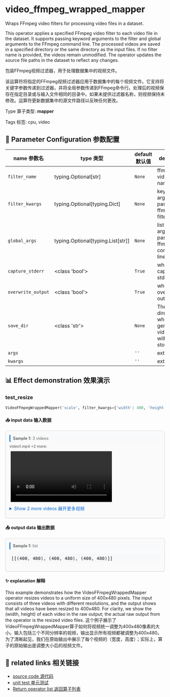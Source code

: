 # video_ffmpeg_wrapped_mapper

Wraps FFmpeg video filters for processing video files in a dataset.

This operator applies a specified FFmpeg video filter to each video file in the dataset. It supports passing keyword arguments to the filter and global arguments to the FFmpeg command line. The processed videos are saved in a specified directory or the same directory as the input files. If no filter name is provided, the videos remain unmodified. The operator updates the source file paths in the dataset to reflect any changes.

包装FFmpeg视频过滤器，用于处理数据集中的视频文件。

该运算符将指定的FFmpeg视频过滤器应用于数据集中的每个视频文件。它支持将关键字参数传递到过滤器，并将全局参数传递到FFmpeg命令行。处理后的视频保存在指定目录或与输入文件相同的目录中。如果未提供过滤器名称，则视频保持未修改。运算符更新数据集中的源文件路径以反映任何更改。

Type 算子类型: **mapper**

Tags 标签: cpu, video

## 🔧 Parameter Configuration 参数配置
| name 参数名 | type 类型 | default 默认值 | desc 说明 |
|--------|------|--------|------|
| `filter_name` | typing.Optional[str] | `None` | ffmpeg video filter name. |
| `filter_kwargs` | typing.Optional[typing.Dict] | `None` | keyword-arguments passed to ffmpeg filter. |
| `global_args` | typing.Optional[typing.List[str]] | `None` | list-arguments passed to ffmpeg command-line. |
| `capture_stderr` | <class 'bool'> | `True` | whether to capture stderr. |
| `overwrite_output` | <class 'bool'> | `True` | whether to overwrite output file. |
| `save_dir` | <class 'str'> | `None` | The directory where generated video files will be stored. |
| `args` |  | `''` | extra args |
| `kwargs` |  | `''` | extra args |

## 📊 Effect demonstration 效果演示
### test_resize
```python
VideoFFmpegWrappedMapper('scale', filter_kwargs={'width': 400, 'height': 480}, capture_stderr=False)
```

#### 📥 input data 输入数据
<div class="sample-card" style="border:1px solid #ddd; padding:12px; margin:8px 0; border-radius:6px; background:#fafafa; box-shadow:0 1px 3px rgba(0,0,0,0.1);"><div class="sample-header" style="background:#f8f9fa; padding:4px 8px; margin-bottom:6px; border-radius:3px; font-size:0.9em; color:#666; border-left:3px solid #007acc;"><strong>Sample 1:</strong> 3 videos</div><div class="media-section" style="margin-bottom:8px;"><div class="media-label" style="font-size:0.85em; color:#666; margin-bottom:4px; font-weight:500;">video1.mp4 +2 more:</div><div class="video-grid"><video src="../../../tests/ops/data/video1.mp4" controls width="320" style="margin:4px;"></video></div><details style='margin:6px 0;'><summary style='cursor:pointer; color:#0366d6;'>Show 2 more videos 展开更多视频</summary><div class="video-grid"><video src="../../../tests/ops/data/video2.mp4" controls width="320" style="margin:4px;"></video><video src="../../../tests/ops/data/video3.mp4" controls width="320" style="margin:4px;"></video></div></details></div></div>

#### 📤 output data 输出数据
<div class="sample-card" style="border:1px solid #ddd; padding:12px; margin:8px 0; border-radius:6px; background:#fafafa; box-shadow:0 1px 3px rgba(0,0,0,0.1);"><div class="sample-header" style="background:#f8f9fa; padding:4px 8px; margin-bottom:6px; border-radius:3px; font-size:0.9em; color:#666; border-left:3px solid #007acc;"><strong>Sample 1:</strong> list</div><pre style="padding:6px; background:#f6f8fa; border-radius:4px; overflow-x:auto; white-space:pre; word-wrap:normal;">[[(400, 480), (400, 480), (400, 480)]]</pre></div>

#### ✨ explanation 解释
This example demonstrates how the VideoFFmpegWrappedMapper operator resizes videos to a uniform size of 400x480 pixels. The input consists of three videos with different resolutions, and the output shows that all videos have been resized to 400x480. For clarity, we show the (width, height) of each video in the raw output; the actual raw output from the operator is the resized video files.
这个例子展示了VideoFFmpegWrappedMapper算子如何将视频统一调整为400x480像素的大小。输入包括三个不同分辨率的视频，输出显示所有视频都被调整为400x480。为了清晰起见，我们在原始输出中展示了每个视频的（宽度，高度）；实际上，算子的原始输出是调整大小后的视频文件。


## 🔗 related links 相关链接
- [source code 源代码](../../../data_juicer/ops/mapper/video_ffmpeg_wrapped_mapper.py)
- [unit test 单元测试](../../../tests/ops/mapper/test_video_ffmpeg_wrapped_mapper.py)
- [Return operator list 返回算子列表](../../Operators.md)
